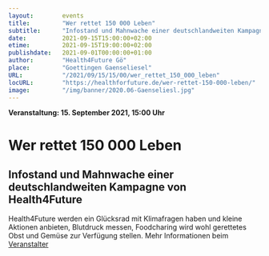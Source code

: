```yaml
---
layout:        events
title:         "Wer rettet 150 000 Leben"
subtitle:      "Infostand und Mahnwache einer deutschlandweiten Kampagne von Health4Future"
date:          2021-09-15T15:00:00+02:00
etime:         2021-09-15T19:00:00+02:00
publishdate:   2021-09-01T00:00:00+01:00
author:        "Health4Future Gö"
place:         "Goettingen Gaenseliesel"
URL:           "/2021/09/15/15/00/wer_rettet_150_000_leben"
locURL:        "https://healthforfuture.de/wer-rettet-150-000-leben/"
image:         "/img/banner/2020.06-Gaenseliesl.jpg"
---
```


**Veranstaltung: 15. September 2021, 15:00 Uhr**

Wer rettet 150 000 Leben
===========

Infostand und Mahnwache einer deutschlandweiten Kampagne von Health4Future
-----------

Health4Future werden ein Glücksrad mit Klimafragen haben und kleine Aktionen anbieten, Blutdruck messen, Foodcharing wird wohl gerettetes Obst und Gemüse zur Verfügung stellen.
Mehr Informationen beim [Veranstalter](https://healthforfuture.de/wer-rettet-150-000-leben/)
